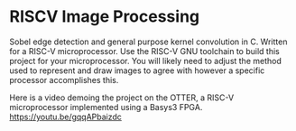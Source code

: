 # RISCV Image Processing
Sobel edge detection and general purpose kernel convolution in C. Written for a RISC-V microprocessor. Use the RISC-V GNU toolchain to build this project for your microprocessor. You will likely need to adjust the method used to represent and draw images to agree with however a specific processor accomplishes this.

Here is a video demoing the project on the OTTER, a RISC-V microprocessor implemented using a Basys3 FPGA.
https://youtu.be/gqqAPbaizdc
